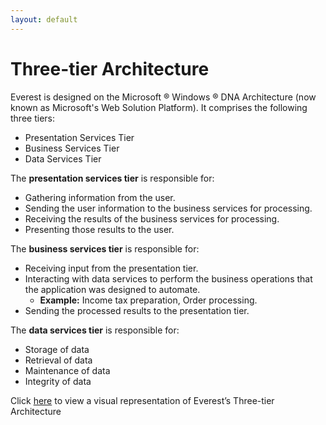 ```yaml
---
layout: default
---
```

# Three-tier Architecture

Everest is designed on the Microsoft ® Windows ® DNA Architecture (now known as Microsoft's Web Solution Platform). It comprises the following three tiers:

* Presentation Services Tier
* Business Services Tier 
* Data Services Tier

The **presentation services tier** is responsible for: 

* Gathering information from the user. 
* Sending the user information to the business services for processing.
* Receiving the results of the business services for processing. 
* Presenting those results to the user. 

The **business services tier** is responsible for: 

* Receiving input from the presentation tier. 
* Interacting with data services to perform the business operations that the application was designed to automate.
  * **Example:** Income tax preparation, Order processing.
* Sending the processed results to the presentation tier. 

The **data services tier** is responsible for: 

* Storage of data
* Retrieval of data
* Maintenance of data
* Integrity of data

Click [here](visual-representation-of-everest-three-tier-architecture.html) to view a visual representation of Everest’s Three-tier Architecture
